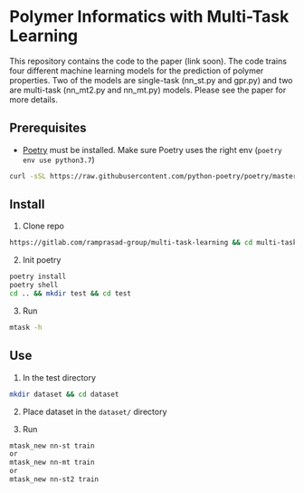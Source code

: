 # Polymer Informatics with Multi-Task Learning 

This repository contains the code to the paper (link soon). The code trains four different machine learning models for the prediction of polymer properties. Two of the models are single-task (nn_st.py and gpr.py) and two are multi-task (nn_mt2.py and nn_mt.py) models. Please see the paper for more details.

## Prerequisites

- [Poetry](https://python-poetry.org/docs/) must be installed. Make sure Poetry uses the right env (`poetry env use python3.7`)

```bash
curl -sSL https://raw.githubusercontent.com/python-poetry/poetry/master get-poetry.py | python
```

## Install

1. Clone repo 
```bash
https://gitlab.com/ramprasad-group/multi-task-learning && cd multi-task-learning
```

2. Init poetry
```bash
poetry install
poetry shell
cd .. && mkdir test && cd test
```

3. Run

```bash 
mtask -h
```

## Use

1. In the test directory

```bash
mkdir dataset && cd dataset
```

2. Place dataset in the `dataset/` directory

3. Run

```bash
mtask_new nn-st train
or
mtask_new nn-mt train
or
mtask_new nn-st2 train
```


